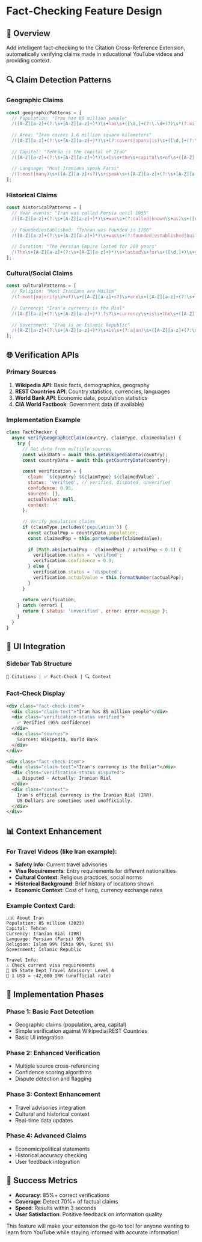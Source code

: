# Fact-Checking Feature Design

## 🎯 Overview
Add intelligent fact-checking to the Citation Cross-Reference Extension, automatically verifying claims made in educational YouTube videos and providing context.

## 🔍 Claim Detection Patterns

### Geographic Claims
```javascript
const geographicPatterns = [
  // Population: "Iran has 85 million people"
  /([A-Z][a-z]+(?:\s+[A-Z][a-z]+)*)\s+has\s+([\d,]+(?:\.\d+)?)\s*(?:million|thousand|billion)?\s+(?:people|population|inhabitants)/gi,
  
  // Area: "Iran covers 1.6 million square kilometers"
  /([A-Z][a-z]+(?:\s+[A-Z][a-z]+)*)\s+(?:covers|spans|is)\s+([\d,]+(?:\.\d+)?)\s*(?:million|thousand)?\s+(?:square\s+)?(?:kilometers|miles|km)/gi,
  
  // Capital: "Tehran is the capital of Iran"
  /([A-Z][a-z]+(?:\s+[A-Z][a-z]+)*)\s+is\s+the\s+capital\s+of\s+([A-Z][a-z]+(?:\s+[A-Z][a-z]+)*)/gi,
  
  // Language: "Most Iranians speak Farsi"
  /(?:most|many)\s+([A-Z][a-z]+s?)\s+speak\s+([A-Z][a-z]+(?:\s+[A-Z][a-z]+)*)/gi
];
```

### Historical Claims
```javascript
const historicalPatterns = [
  // Year events: "Iran was called Persia until 1935"
  /([A-Z][a-z]+(?:\s+[A-Z][a-z]+)*)\s+was\s+(?:called|known\s+as)\s+([A-Z][a-z]+(?:\s+[A-Z][a-z]+)*)\s+until\s+(\d{4})/gi,
  
  // Founded/established: "Tehran was founded in 1786"
  /([A-Z][a-z]+(?:\s+[A-Z][a-z]+)*)\s+was\s+(?:founded|established|built)\s+in\s+(\d{4})/gi,
  
  // Duration: "The Persian Empire lasted for 200 years"
  /(The\s+[A-Z][a-z]+(?:\s+[A-Z][a-z]+)*)\s+lasted\s+for\s+([\d,]+)\s+years/gi
];
```

### Cultural/Social Claims
```javascript
const culturalPatterns = [
  // Religion: "Most Iranians are Muslim"
  /(?:most|majority\s+of)\s+([A-Z][a-z]+s?)\s+are\s+([A-Z][a-z]+(?:\s+[A-Z][a-z]+)*)/gi,
  
  // Currency: "Iran's currency is the Rial"
  /([A-Z][a-z]+(?:\s+[A-Z][a-z]+)*)'?s?\s+currency\s+is\s+the\s+([A-Z][a-z]+)/gi,
  
  // Government: "Iran is an Islamic Republic"
  /([A-Z][a-z]+(?:\s+[A-Z][a-z]+)*)\s+is\s+(?:a|an)\s+([A-Z][a-z]+(?:\s+[A-Z][a-z]+)*)/gi
];
```

## 🌐 Verification APIs

### Primary Sources
1. **Wikipedia API**: Basic facts, demographics, geography
2. **REST Countries API**: Country statistics, currencies, languages
3. **World Bank API**: Economic data, population statistics
4. **CIA World Factbook**: Government data (if available)

### Implementation Example
```javascript
class FactChecker {
  async verifyGeographicClaim(country, claimType, claimedValue) {
    try {
      // Get data from multiple sources
      const wikiData = await this.getWikipediaData(country);
      const countryData = await this.getCountryData(country);
      
      const verification = {
        claim: `${country} ${claimType} ${claimedValue}`,
        status: 'verified', // verified, disputed, unverified
        confidence: 0.95,
        sources: [],
        actualValue: null,
        context: ''
      };
      
      // Verify population claims
      if (claimType.includes('population')) {
        const actualPop = countryData.population;
        const claimedPop = this.parseNumber(claimedValue);
        
        if (Math.abs(actualPop - claimedPop) / actualPop < 0.1) {
          verification.status = 'verified';
          verification.confidence = 0.9;
        } else {
          verification.status = 'disputed';
          verification.actualValue = this.formatNumber(actualPop);
        }
      }
      
      return verification;
    } catch (error) {
      return { status: 'unverified', error: error.message };
    }
  }
}
```

## 🎨 UI Integration

### Sidebar Tab Structure
```
📖 Citations | ✅ Fact-Check | 🔍 Context
```

### Fact-Check Display
```html
<div class="fact-check-item">
  <div class="claim-text">"Iran has 85 million people"</div>
  <div class="verification-status verified">
    ✅ Verified (95% confidence)
  </div>
  <div class="sources">
    Sources: Wikipedia, World Bank
  </div>
</div>

<div class="fact-check-item">
  <div class="claim-text">"Iran's currency is the Dollar"</div>
  <div class="verification-status disputed">
    ⚠️ Disputed - Actually: Iranian Rial
  </div>
  <div class="context">
    Iran's official currency is the Iranian Rial (IRR).
    US Dollars are sometimes used unofficially.
  </div>
</div>
```

## 📊 Context Enhancement

### For Travel Videos (like Iran example):
- **Safety Info**: Current travel advisories
- **Visa Requirements**: Entry requirements for different nationalities  
- **Cultural Context**: Religious practices, social norms
- **Historical Background**: Brief history of locations shown
- **Economic Context**: Cost of living, currency exchange rates

### Example Context Card:
```
🇮🇷 About Iran
Population: 85 million (2023)
Capital: Tehran
Currency: Iranian Rial (IRR)
Language: Persian (Farsi) 95%
Religion: Islam 99% (Shia 90%, Sunni 9%)
Government: Islamic Republic

Travel Info:
⚠️ Check current visa requirements
📍 US State Dept Travel Advisory: Level 4
💱 1 USD = ~42,000 IRR (unofficial rate)
```

## 🚀 Implementation Phases

### Phase 1: Basic Fact Detection
- Geographic claims (population, area, capital)
- Simple verification against Wikipedia/REST Countries
- Basic UI integration

### Phase 2: Enhanced Verification  
- Multiple source cross-referencing
- Confidence scoring algorithms
- Dispute detection and flagging

### Phase 3: Context Enhancement
- Travel advisories integration
- Cultural and historical context
- Real-time data updates

### Phase 4: Advanced Claims
- Economic/political statements
- Historical accuracy checking
- User feedback integration

## 🎯 Success Metrics
- **Accuracy**: 85%+ correct verifications
- **Coverage**: Detect 70%+ of factual claims
- **Speed**: Results within 3 seconds
- **User Satisfaction**: Positive feedback on information quality

This feature will make your extension the go-to tool for anyone wanting to learn from YouTube while staying informed with accurate information! 